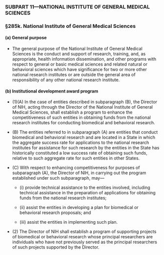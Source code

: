 ### SUBPART 11—NATIONAL INSTITUTE OF GENERAL MEDICAL SCIENCES

### §285k. National Institute of General Medical Sciences
#### (a) General purpose
* The general purpose of the National Institute of General Medical Sciences is the conduct and support of research, training, and, as appropriate, health information dissemination, and other programs with respect to general or basic medical sciences and related natural or behavioral sciences which have significance for two or more other national research institutes or are outside the general area of responsibility of any other national research institute.

#### (b) Institutional development award program
* (1)(A) In the case of entities described in subparagraph (B), the Director of NIH, acting through the Director of the National Institute of General Medical Sciences, shall establish a program to enhance the competitiveness of such entities in obtaining funds from the national research institutes for conducting biomedical and behavioral research.

* (B) The entities referred to in subparagraph (A) are entities that conduct biomedical and behavioral research and are located in a State in which the aggregate success rate for applications to the national research institutes for assistance for such research by the entities in the State has historically constituted a low success rate of obtaining such funds, relative to such aggregate rate for such entities in other States.

* (C) With respect to enhancing competitiveness for purposes of subparagraph (A), the Director of NIH, in carrying out the program established under such subparagraph, may—

  * (i) provide technical assistance to the entities involved, including technical assistance in the preparation of applications for obtaining funds from the national research institutes;

  * (ii) assist the entities in developing a plan for biomedical or behavioral research proposals; and

  * (iii) assist the entities in implementing such plan.


* (2) The Director of NIH shall establish a program of supporting projects of biomedical or behavioral research whose principal researchers are individuals who have not previously served as the principal researchers of such projects supported by the Director.